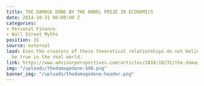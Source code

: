 ```yaml
---
title: THE DAMAGE DONE BY THE NOBEL PRIZE IN ECONOMICS
date: 2014-10-31 00:00:00 Z
categories:
- Personal Finance
- Wall Street Myths
position: 31
source: external
lead: Even the creators of these theoretical relationships do not believe them to
  be true in the real world.
link: https://www.advisorperspectives.com/articles/2016/10/31/the-damage-done-by-the-nobel-prize-in-economics
img: "/uploads/thedamagedone-500.png"
banner_img: "/uploads/thedamagedone-header.png"
---
```


